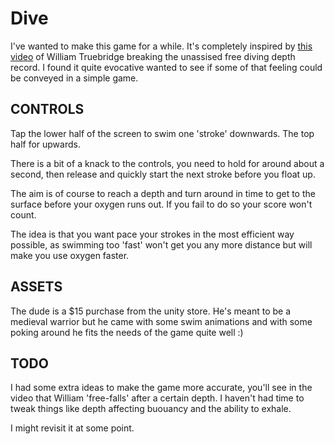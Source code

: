 Dive
====

I've wanted to make this game for a while. It's completely inspired by [this
video](https://www.youtube.com/watch?v=PUcpzf0rbAw) of William Truebridge
breaking the unassised free diving depth record. I found it quite evocative
wanted to see if some of that feeling could be conveyed in a simple game.

CONTROLS
--------

Tap the lower half of the screen to swim one 'stroke' downwards. The top half
for upwards.

There is a bit of a knack to the controls, you need to hold for around about a
second, then release and quickly start the next stroke before you float up.

The aim is of course to reach a depth and turn around in time to get to the
surface before your oxygen runs out. If you fail to do so your score won't count.

The idea is that you want pace your strokes in the most efficient way possible,
as swimming too 'fast' won't get you any more distance but will make you use
oxygen faster.

ASSETS
------

The dude is a $15 purchase from the unity store. He's meant to be a medieval
warrior but he came with some swim animations and with some poking around he
fits the needs of the game quite well :)

TODO
----

I had some extra ideas to make the game more accurate, you'll see in the video
that William 'free-falls' after a certain depth. I haven't had time to tweak
things like depth affecting buouancy and the ability to exhale.

I might revisit it at some point.